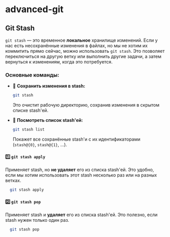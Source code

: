 # advanced-git

## Git Stash

`git stash` — это временное **локальное** хранилище изменений. Если у нас есть несохранённые изменения в файлах, но мы не хотим их коммитить прямо сейчас, можно использовать `git stash`. Это позволяет переключиться на другую ветку или выполнить другие задачи, а затем вернуться к изменениям, когда это потребуется.

### Основные команды:

- 🔹 **Сохранить изменения в stash:**  
  ```bash
  git stash
  ```
  Это очистит рабочую директорию, сохранив изменения в скрытом списке stash'ей.

- 🔹 **Посмотреть список stash'ей:**  
  ```bash
  git stash list
  ```
  Покажет все сохранённые stash'и с их идентификаторами (`stash@{0}`, `stash@{1}`, ...).
#### 1️⃣ `git stash apply`
Применяет stash, но **не удаляет** его из списка stash'ей. Это удобно, если мы хотим использовать этот stash несколько раз или на разных ветках.
  
```bash
  git stash apply
```

#### 2️⃣ `git stash pop`
Применяет stash и **удаляет** его из списка stash'ей. Это полезно, если stash нужен только один раз.
  
```bash
  git stash pop
```
